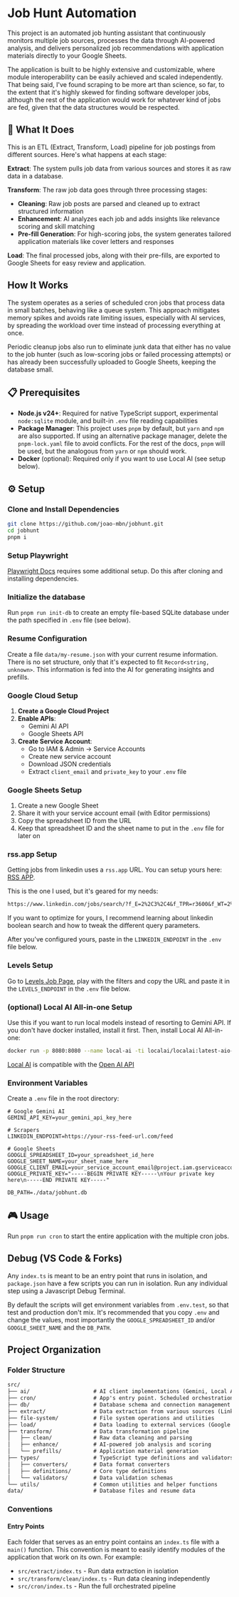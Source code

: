 # Job Hunt Automation

This project is an automated job hunting assistant that continuously monitors multiple job sources, processes the data through AI-powered analysis, and delivers personalized job recommendations with application materials directly to your Google Sheets.

The application is built to be highly extensive and customizable, where module interoperability can be easily achieved and scaled independently. That being said, I've found scraping to be more art than science, so far, to the extent that it's highly skewed for finding software developer jobs, although the rest of the application would work for whatever kind of jobs are fed, given that the data structures would be respected.

## 🎯 What It Does

This is an ETL (Extract, Transform, Load) pipeline for job postings from different sources. Here's what happens at each stage:

**Extract**: The system pulls job data from various sources and stores it as raw data in a database.

**Transform**: The raw job data goes through three processing stages:

- **Cleaning**: Raw job posts are parsed and cleaned up to extract structured information
- **Enhancement**: AI analyzes each job and adds insights like relevance scoring and skill matching
- **Pre-fill Generation**: For high-scoring jobs, the system generates tailored application materials like cover letters and responses

**Load**: The final processed jobs, along with their pre-fills, are exported to Google Sheets for easy review and application.

## How It Works

The system operates as a series of scheduled cron jobs that process data in small batches, behaving like a queue system. This approach mitigates memory spikes and avoids rate limiting issues, especially with AI services, by spreading the workload over time instead of processing everything at once.

Periodic cleanup jobs also run to eliminate junk data that either has no value to the job hunter (such as low-scoring jobs or failed processing attempts) or has already been successfully uploaded to Google Sheets, keeping the database small.

## 📋 Prerequisites

- **Node.js v24+**: Required for native TypeScript support, experimental `node:sqlite` module, and built-in `.env` file reading capabilities
- **Package Manager**: This project uses `pnpm` by default, but `yarn` and `npm` are also supported. If using an alternative package manager, delete the `pnpm-lock.yaml` file to avoid conflicts. For the rest of the docs, `pnpm` will be used, but the analogous from `yarn` or `npm` should work.
- **Docker** (optional): Required only if you want to use Local AI (see setup below).

## ⚙️ Setup

### Clone and Install Dependencies

```bash
git clone https://github.com/joao-mbn/jobhunt.git
cd jobhunt
pnpm i
```

### Setup Playwright

[Playwright Docs](https://playwright.dev/docs/intro#using-npm-yarn-or-pnpm) requires some additional setup. Do this after cloning and installing dependencies.

### Initialize the database

Run `pnpm run init-db` to create an empty file-based SQLite database under the path specified in `.env` file (see below).

### Resume Configuration

Create a file `data/my-resume.json` with your current resume information. There is no set structure, only that it's expected to fit `Record<string, unknown>`. This information is fed into the AI for generating insights and prefills.

### Google Cloud Setup

1. **Create a Google Cloud Project**
2. **Enable APIs**:
   - Gemini AI API
   - Google Sheets API
3. **Create Service Account**:
   - Go to IAM & Admin → Service Accounts
   - Create new service account
   - Download JSON credentials
   - Extract `client_email` and `private_key` to your `.env` file

### Google Sheets Setup

1. Create a new Google Sheet
2. Share it with your service account email (with Editor permissions)
3. Copy the spreadsheet ID from the URL
4. Keep that spreadsheet ID and the sheet name to put in the `.env` file for later on

### rss.app Setup

Getting jobs from linkedin uses a `rss.app` URL. You can setup yours here: [RSS APP](https://rss.app/new-rss-feed/linkedin).

This is the one I used, but it's geared for my needs:

```txt
https://www.linkedin.com/jobs/search/?f_E=2%2C3%2C4&f_TPR=r3600&f_WT=2%2C3&geoId=90009553&keywords=(%22full%20stack%22%20OR%20%22full-stack%22%20OR%20%22fullstack%22%20OR%20%22software%20engineer%22%20OR%20%22backend%22%20OR%20%22frontend%22)%20AND%20(React%20OR%20%22Next.js%22%20OR%20Node%20OR%20Vue%20OR%20Golang%20OR%20GO%20OR%20%22C%23%22%20OR%20%22C%20Sharp%22%20OR%20%22SQL%22%20OR%20Express%20OR%20Postgres%20OR%20Postgresql%20OR%20GraphQL)&origin=JOB_SEARCH_PAGE_SEARCH_BUTTON&refresh=true&sortBy=R&spellCorrectionEnabled=true
```

If you want to optimize for yours, I recommend learning about linkedin boolean search and how to tweak the different query parameters.

After you've configured yours, paste in the `LINKEDIN_ENDPOINT` in the `.env` file below.

### Levels Setup

Go to [Levels Job Page](https://www.levels.fyi/jobs), play with the filters and copy the URL and paste it in the `LEVELS_ENDPOINT` in the `.env` file below.

### (optional) Local AI All-in-one Setup

Use this if you want to run local models instead of resorting to Gemini API. If you don't have
docker installed, install it first. Then, install Local AI All-in-one:

```sh
docker run -p 8080:8080 --name local-ai -ti localai/localai:latest-aio-cpu
```

[Local AI](https://localai.io/basics/try/) is compatible with the
[Open AI API](https://platform.openai.com/docs/api-reference/introduction)

### Environment Variables

Create a `.env` file in the root directory:

```env
# Google Gemini AI
GEMINI_API_KEY=your_gemini_api_key_here

# Scrapers
LINKEDIN_ENDPOINT=https://your-rss-feed-url.com/feed

# Google Sheets
GOOGLE_SPREADSHEET_ID=your_spreadsheet_id_here
GOOGLE_SHEET_NAME=your_sheet_name_here
GOOGLE_CLIENT_EMAIL=your_service_account_email@project.iam.gserviceaccount.com
GOOGLE_PRIVATE_KEY="-----BEGIN PRIVATE KEY-----\nYour private key here\n-----END PRIVATE KEY-----"

DB_PATH=./data/jobhunt.db
```

## 🎮 Usage

Run `pnpm run cron` to start the entire application with the multiple cron jobs.

## Debug (VS Code & Forks)

Any `index.ts` is meant to be an entry point that runs in isolation, and `package.json` have a few scripts you can run in isolation. Run any individual step using a Javascript Debug Terminal.

By default the scripts will get environment variables from `.env.test`, so that test and production don't mix. It's recommended that you copy `.env` and change the values, most importantly the `GOOGLE_SPREADSHEET_ID` and/or `GOOGLE_SHEET_NAME` and the `DB_PATH`.

## Project Organization

### Folder Structure

```txt
src/
├── ai/                    # AI client implementations (Gemini, Local AI)
├── cron/                  # App's entry point. Scheduled orchestration and cron management
├── db/                    # Database schema and connection management
├── extract/               # Data extraction from various sources (Linkedin, Levels, etc.)
├── file-system/           # File system operations and utilities
├── load/                  # Data loading to external services (Google Sheets)
├── transform/             # Data transformation pipeline
│   ├── clean/             # Raw data cleaning and parsing
│   ├── enhance/           # AI-powered job analysis and scoring
│   └── prefills/          # Application material generation
├── types/                 # TypeScript type definitions and validators
│   ├── converters/        # Data format converters
│   ├── definitions/       # Core type definitions
│   └── validators/        # Data validation schemas
└── utils/                 # Common utilities and helper functions
data/                      # Database files and resume data
```

### Conventions

#### Entry Points

Each folder that serves as an entry point contains an `index.ts` file with a `main()` function. This convention is meant to easily identify modules of the application that work on its own. For example:

- `src/extract/index.ts` - Run data extraction in isolation
- `src/transform/clean/index.ts` - Run data cleaning independently
- `src/cron/index.ts` - Run the full orchestrated pipeline
